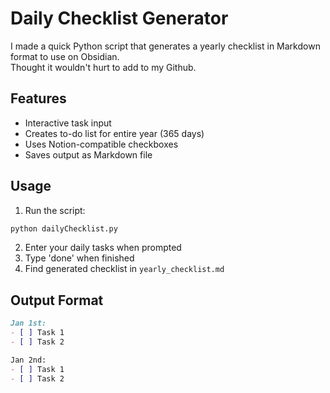 # Daily Checklist Generator

I made a quick Python script that generates a yearly checklist in Markdown format to use on Obsidian.  
Thought it wouldn't hurt to add to my Github.

## Features
- Interactive task input
- Creates to-do list for entire year (365 days)
- Uses Notion-compatible checkboxes
- Saves output as Markdown file

## Usage
1. Run the script:
```bash
python dailyChecklist.py
```

2. Enter your daily tasks when prompted
3. Type 'done' when finished
4. Find generated checklist in `yearly_checklist.md`

## Output Format
```markdown
Jan 1st:
- [ ] Task 1
- [ ] Task 2

Jan 2nd:
- [ ] Task 1
- [ ] Task 2
```
